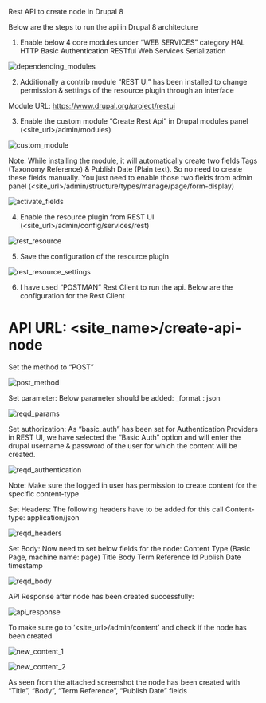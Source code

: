 Rest API to create node in Drupal 8

Below are the steps to run the api in Drupal 8 architecture

1. Enable below 4 core modules under “WEB SERVICES” category
HAL
HTTP Basic Authentication
RESTful Web Services
Serialization

![dependending_modules](https://user-images.githubusercontent.com/82392042/114506551-97ea5b80-9c4f-11eb-8c12-b5f72601fe9b.png)


2. Additionally a contrib module “REST UI” has been installed to change permission & settings of the resource plugin through an interface


Module URL: https://www.drupal.org/project/restui

3. Enable the custom module “Create Rest Api” in Drupal modules panel (<site_url>/admin/modules)

![custom_module](https://user-images.githubusercontent.com/82392042/114506628-b2bcd000-9c4f-11eb-989f-210fe2d69607.png)


Note: While installing the module, it will automatically create two fields Tags (Taxonomy Reference) & Publish Date (Plain text). So no need to create these fields manually. You just need to enable those two fields from admin panel (<site_url>/admin/structure/types/manage/page/form-display)

![activate_fields](https://user-images.githubusercontent.com/82392042/114507087-45f60580-9c50-11eb-8afa-c5cc9dcea810.png)


4. Enable the resource plugin from REST UI (<site_url>/admin/config/services/rest)

![rest_resource](https://user-images.githubusercontent.com/82392042/114507166-5efeb680-9c50-11eb-8743-c9e3a3ce8087.png)

5. Save the configuration of the resource plugin

![rest_resource_settings](https://user-images.githubusercontent.com/82392042/114507194-6625c480-9c50-11eb-9588-e571c5594977.png)


6. I have used “POSTMAN” Rest Client to run the api. Below are the configuration for the Rest Client

# API URL: <site_name>/create-api-node

Set the method to “POST”

![post_method](https://user-images.githubusercontent.com/82392042/114507398-b13fd780-9c50-11eb-9ca1-873544831072.png)


Set parameter:
Below parameter should be added:
_format : json

![reqd_params](https://user-images.githubusercontent.com/82392042/114507682-15fb3200-9c51-11eb-9364-1fbfbd87c56e.png)


Set authorization:
As “basic_auth” has been set for Authentication Providers in REST UI, we have selected the “Basic Auth” option and will enter the drupal username & password of the user for which the content will be created.

![reqd_authentication](https://user-images.githubusercontent.com/82392042/114507627-fd8b1780-9c50-11eb-8d88-43183b37b24a.png)

Note: Make sure the logged in user has permission to create content for the specific content-type

Set Headers:
The following headers have to be added for this call
Content-type: application/json

![reqd_headers](https://user-images.githubusercontent.com/82392042/114507739-30351000-9c51-11eb-9893-820d744e0d30.png)


Set Body:
Now need to set below fields for the node:
Content Type (Basic Page, machine name: page)
Title
Body
Term Reference Id
Publish Date timestamp

![reqd_body](https://user-images.githubusercontent.com/82392042/114507863-5955a080-9c51-11eb-9851-23386df37084.png)

API Response after node has been created successfully:

![api_response](https://user-images.githubusercontent.com/82392042/114507909-696d8000-9c51-11eb-891d-c039f8a61aed.png)


To make sure go to ‘<site_url>/admin/content’ and check if the node has been created

![new_content_1](https://user-images.githubusercontent.com/82392042/114508008-87d37b80-9c51-11eb-82d1-03b610090358.png)

![new_content_2](https://user-images.githubusercontent.com/82392042/114508019-8ace6c00-9c51-11eb-82f3-42a9dec02340.png)

As seen from the attached screenshot the node has been created with “Title”, “Body”, “Term Reference”, “Publish Date” fields
